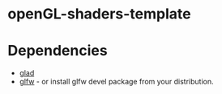 # openGL-shaders-template

# Dependencies

* [glad](https://glad.dav1d.de/) 
* [glfw](https://www.glfw.org/download.html) - or install glfw devel package from your distribution.
